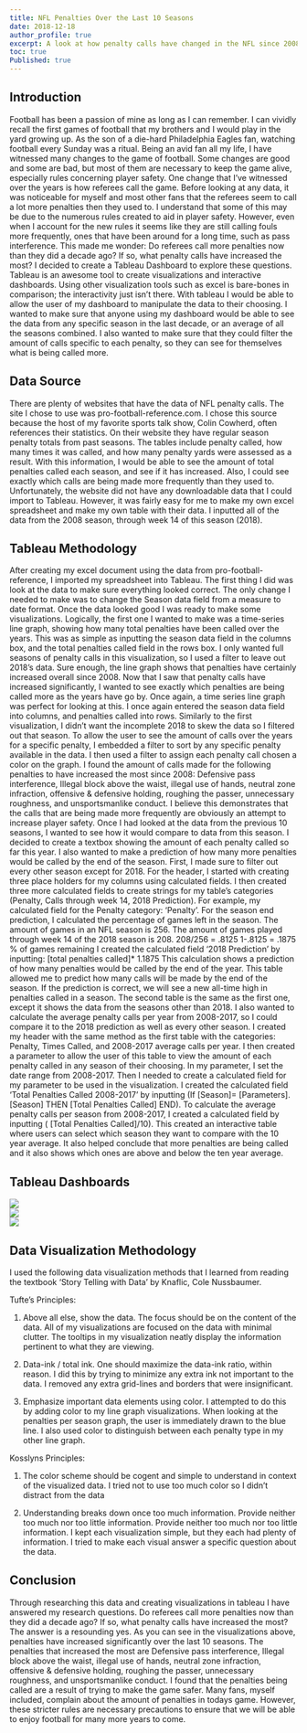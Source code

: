 ```yaml
---
title: NFL Penalties Over the Last 10 Seasons
date: 2018-12-18
author_profile: true
excerpt: A look at how penalty calls have changed in the NFL since 2008
toc: true
Published: true
---
```

## Introduction
Football has been a passion of mine as long as I can remember. I can vividly recall the first games of football that my brothers and I would play in the yard growing up. As the son of a die-hard Philadelphia Eagles fan, watching football every Sunday was a ritual. Being an avid fan all my life, I have witnessed many changes to the game of football.  Some changes are good and some are bad, but most of them are necessary to keep the game alive, especially rules concerning player safety. One change that I’ve witnessed over the years is how referees call the game. Before looking at any data, it was noticeable for myself and most other fans that the referees seem to call a lot more penalties then they used to. I understand that some of this may be due to the numerous rules created to aid in player safety. However, even when I account for the new rules it seems like they are still calling fouls more frequently, ones that have been around for a long time, such as pass interference. This made me wonder: Do referees call more penalties now than they did a decade ago? If so, what penalty calls have increased the most? I decided to create a Tableau Dashboard to explore these questions. Tableau is an awesome tool to create visualizations and interactive dashboards. Using other visualization tools such as excel is bare-bones in comparison; the interactivity just isn’t there. With tableau I would be able to allow the user of my dashboard to manipulate the data to their choosing. I wanted to make sure that anyone using my dashboard would be able to see the data from any specific season in the last decade, or an average of all the seasons combined. I also wanted to make sure that they could filter the amount of calls specific to each penalty, so they can see for themselves what is being called more.
## Data Source
There are plenty of websites that have the data of NFL penalty calls. The site I chose to use was pro-football-reference.com. I chose this source because the host of my favorite sports talk show, Colin Cowherd, often references their statistics. On their website they have regular season penalty totals from past seasons. The tables include penalty called, how many times it was called, and how many penalty yards were assessed as a result. With this information, I would be able to see the amount of total penalties called each season, and see if it has increased. Also, I could see exactly which calls are being made more frequently than they used to. Unfortunately, the website did not have any downloadable data that I could import to Tableau. However, it was fairly easy for me to make my own excel spreadsheet and make my own table with their data. I inputted all of the data from the 2008 season, through week 14 of this season (2018).
## Tableau Methodology
After creating my excel document using the data from pro-football-reference, I imported my spreadsheet into Tableau. The first thing I did was look at the data to make sure everything looked correct. The only change I needed to make was to change the Season data field from a measure to date format. Once the data looked good I was ready to make some visualizations. Logically, the first one I wanted to make was a time-series line graph, showing how many total penalties have been called over the years. This was as simple as inputting the season data field in the columns box, and the total penalties called field in the rows box. I only wanted full seasons of penalty calls in this visualization, so I used a filter to leave out 2018’s data. Sure enough, the line graph shows that penalties have certainly increased overall since 2008. 
Now that I saw that penalty calls have increased significantly, I wanted to see exactly which penalties are being called more as the years have go by. Once again, a time series line graph was perfect for looking at this. I once again entered the season data field into columns, and penalties called into rows. Similarly to the first visualization, I didn’t want the incomplete 2018 to skew the data so I filtered out that season. To allow the user to see the amount of calls over the years for a specific penalty, I embedded a filter to sort by any specific penalty available in the data. I then used a filter to assign each penalty call chosen a color on the graph. I found the amount of calls made for the following penalties to have increased the most since 2008: Defensive pass interference, Illegal block above the waist, illegal use of hands, neutral zone infraction, offensive & defensive holding, roughing the passer, unnecessary roughness, and unsportsmanlike conduct. I believe this demonstrates that the calls that are being made more frequently are obviously an attempt to increase player safety. 
Once I had looked at the data from the previous 10 seasons, I wanted to see how it would compare to data from this season. I decided to create a textbox showing the amount of each penalty called so far this year. I also wanted to make a prediction of how many more penalties would be called by the end of the season. First, I made sure to filter out every other season except for 2018. For the header, I started with creating three place holders for my columns using calculated fields. I then created three more calculated fields to create strings for my table’s categories (Penalty, Calls through week 14, 2018 Prediction). For example, my calculated field for the Penalty category: ‘Penalty’. For the season end prediction, I calculated the percentage of games left in the season. The amount of games in an NFL season is 256. The amount of games played through week 14 of the 2018 season is 208. 
208/256 = .8125
 1-.8125 = .1875 % of games remaining
I created the calculated field ‘2018 Prediction’ by inputting: [total penalties called]* 1.1875
This calculation shows a prediction of how many penalties would be called by the end of the year. This table allowed me to predict how many calls will be made by the end of the season. If the prediction is correct, we will see a new all-time high in penalties called in a season. 
The second table is the same as the first one, except it shows the data from the seasons other than 2018. I also wanted to calculate the average penalty calls per year from 2008-2017, so I could compare it to the 2018 prediction as well as every other season. I created my header with the same method as the first table with the categories: Penalty, Times Called, and 2008-2017 average calls per year. I then created a parameter to allow the user of this table to view the amount of each penalty called in any season of their choosing. In my parameter, I set the date range from 2008-2017. Then I needed to create a calculated field for my parameter to be used in the visualization. I created the calculated field ‘Total Penalties Called 2008-2017’ by inputting (If [Season]= [Parameters].[Season] THEN [Total Penalties Called] END).  To calculate the average penalty calls per season from 2008-2017, I created a calculated field by inputting ( [Total Penalties Called]/10). This created an interactive table where users can select which season they want to compare with the 10 year average. It also helped conclude that more penalties are being called and it also shows which ones are above and below the ten year average.
## Tableau Dashboards
<div class='tableauPlaceholder' id='viz1545242435685' style='position: relative'><noscript><a href='https:&#47;&#47;VCarpinelli.github.io&#47;NFL-Penalties-Over-The-Last-Decade&#47;'><img alt=' ' src='https:&#47;&#47;public.tableau.com&#47;static&#47;images&#47;Pe&#47;PenaltiesPerSeason2008-2017&#47;PenaltiesPerSeason&#47;1_rss.png' style='border: none' /></a></noscript><object class='tableauViz'  style='display:none;'><param name='host_url' value='https%3A%2F%2Fpublic.tableau.com%2F' /> <param name='embed_code_version' value='3' /> <param name='site_root' value='' /><param name='name' value='PenaltiesPerSeason2008-2017&#47;PenaltiesPerSeason' /><param name='tabs' value='yes' /><param name='toolbar' value='yes' /><param name='static_image' value='https:&#47;&#47;public.tableau.com&#47;static&#47;images&#47;Pe&#47;PenaltiesPerSeason2008-2017&#47;PenaltiesPerSeason&#47;1.png' /> <param name='animate_transition' value='yes' /><param name='display_static_image' value='yes' /><param name='display_spinner' value='yes' /><param name='display_overlay' value='yes' /><param name='display_count' value='yes' /></object></div>                <script type='text/javascript'>                    var divElement = document.getElementById('viz1545242435685');                    var vizElement = divElement.getElementsByTagName('object')[0];                    vizElement.style.width='1000px';vizElement.style.height='850px';                    var scriptElement = document.createElement('script');                    scriptElement.src = 'https://public.tableau.com/javascripts/api/viz_v1.js';                    vizElement.parentNode.insertBefore(scriptElement, vizElement);                </script>

<div class='tableauPlaceholder' id='viz1545242485464' style='position: relative'><noscript><a href='https:&#47;&#47;VCarpinelli.github.io&#47;NFL-Penalties-Over-The-Last-Decade&#47;'><img alt=' ' src='https:&#47;&#47;public.tableau.com&#47;static&#47;images&#47;NF&#47;NFLPenaltyCalls2008-20181&#47;PenaltyCalls2008-2017&#47;1_rss.png' style='border: none' /></a></noscript><object class='tableauViz'  style='display:none;'><param name='host_url' value='https%3A%2F%2Fpublic.tableau.com%2F' /> <param name='embed_code_version' value='3' /> <param name='site_root' value='' /><param name='name' value='NFLPenaltyCalls2008-20181&#47;PenaltyCalls2008-2017' /><param name='tabs' value='yes' /><param name='toolbar' value='yes' /><param name='static_image' value='https:&#47;&#47;public.tableau.com&#47;static&#47;images&#47;NF&#47;NFLPenaltyCalls2008-20181&#47;PenaltyCalls2008-2017&#47;1.png' /> <param name='animate_transition' value='yes' /><param name='display_static_image' value='yes' /><param name='display_spinner' value='yes' /><param name='display_overlay' value='yes' /><param name='display_count' value='yes' /></object></div>                <script type='text/javascript'>                    var divElement = document.getElementById('viz1545242485464');                    var vizElement = divElement.getElementsByTagName('object')[0];                    vizElement.style.width='1000px';vizElement.style.height='850px';                    var scriptElement = document.createElement('script');                    scriptElement.src = 'https://public.tableau.com/javascripts/api/viz_v1.js';                    vizElement.parentNode.insertBefore(scriptElement, vizElement);                </script>

<div class='tableauPlaceholder' id='viz1545242563437' style='position: relative'><noscript><a href='https:&#47;&#47;VCarpinelli.github.io&#47;NFL-Penalties-Over-The-Last-Decade&#47;'><img alt=' ' src='https:&#47;&#47;public.tableau.com&#47;static&#47;images&#47;NF&#47;NFLPenaltyCalls2008-2018&#47;2018Penaltys&#47;1_rss.png' style='border: none' /></a></noscript><object class='tableauViz'  style='display:none;'><param name='host_url' value='https%3A%2F%2Fpublic.tableau.com%2F' /> <param name='embed_code_version' value='3' /> <param name='site_root' value='' /><param name='name' value='NFLPenaltyCalls2008-2018&#47;2018Penaltys' /><param name='tabs' value='yes' /><param name='toolbar' value='yes' /><param name='static_image' value='https:&#47;&#47;public.tableau.com&#47;static&#47;images&#47;NF&#47;NFLPenaltyCalls2008-2018&#47;2018Penaltys&#47;1.png' /> <param name='animate_transition' value='yes' /><param name='display_static_image' value='yes' /><param name='display_spinner' value='yes' /><param name='display_overlay' value='yes' /><param name='display_count' value='yes' /></object></div>                <script type='text/javascript'>                    var divElement = document.getElementById('viz1545242563437');                    var vizElement = divElement.getElementsByTagName('object')[0];                    vizElement.style.width='1000px';vizElement.style.height='850px';                    var scriptElement = document.createElement('script');                    scriptElement.src = 'https://public.tableau.com/javascripts/api/viz_v1.js';                    vizElement.parentNode.insertBefore(scriptElement, vizElement);                </script>

## Data Visualization Methodology
I used the following data visualization methods that I learned from reading the textbook ‘Story Telling with Data’ by Knaflic, Cole Nussbaumer. 

Tufte’s Principles:
1.	Above all else, show the data. The focus should be on the content of the data. All of my visualizations are focused on the data with minimal clutter. The tooltips in my visualization neatly display the information pertinent to what they are viewing.

2.	Data-ink / total ink. One should maximize the data-ink ratio, within reason. I did this by trying to minimize any extra ink not important to the data. I removed any extra grid-lines and borders that were insignificant.

3.	Emphasize important data elements using color. I attempted to do this by adding color to my line graph visualizations. When looking at the penalties per season graph, the user is immediately drawn to the blue line. I also used color to distinguish between each penalty 
type in my other line graph.

Kosslyns Principles:

1.	The color scheme should be cogent and simple to understand in context of the visualized data. I tried not to use too much color so I didn’t distract from the data

2.	Understanding breaks down once too much information. Provide neither too much nor too little information. Provide neither too much nor too little information. I kept each visualization simple, but they each had plenty of information. I tried to make each visual 
answer a specific question about the data. 
## Conclusion
Through researching this data and creating visualizations in tableau I have answered my research questions. 
Do referees call more penalties now than they did a decade ago? If so, what penalty calls have increased the most?
The answer is a resounding yes. As you can see in the visualizations above, penalties have increased significantly over the last 10 seasons. The penalties that increased the most are Defensive pass interference, Illegal block above the waist, illegal use of hands, neutral zone infraction, offensive & defensive holding, roughing the passer, unnecessary roughness, and unsportsmanlike conduct. I found that the penalties being called are a result of trying to make the game safer. Many fans, myself included, complain about the amount of penalties in todays game. However, these stricter rules are necessary precautions to ensure that we will be able to enjoy football for many more years to come.

